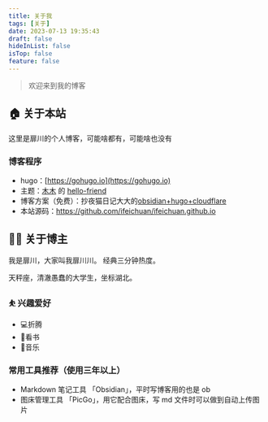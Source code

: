 ```yaml
---
title: 关于我
tags: [关于]
date: 2023-07-13 19:35:43
draft: false
hideInList: false
isTop: false
feature: false
---
```



> 欢迎来到我的博客

## 🏠 关于本站

这里是扉川的个人博客，可能啥都有，可能啥也没有

### 博客程序

- hugo：[https://gohugo.io](https://gohugo.io)
- 主题：[木木](https://immmmm.com) 的 [hello-friend](https://github.com/lmm214/immmmm/tree/master/themes/hello-friend)
- 博客方案（免费）：抄夜猫日记大大的[obsidian+hugo+cloudflare](https://lillianwho.com/posts/obsidian-hugo-cloudflare/)
- 本站源码：https://github.com/ifeichuan/ifeichuan.github.io


## 👨‍💻 关于博主

我是扉川，大家叫我扉川川。
经典三分钟热度。

天秤座，清澈愚蠢的大学生，坐标湖北。

### ⛹ 兴趣爱好

- 💻折腾
- 📕看书
- 🎵音乐

### 常用工具推荐（使用三年以上）

- Markdown 笔记工具 「Obsidian」，平时写博客用的也是 ob
- 图床管理工具 「PicGo」，用它配合图床，写 md 文件时可以做到自动上传图片







